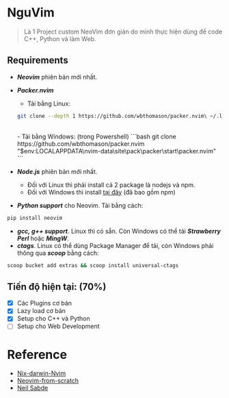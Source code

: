 # NguVim
> Là 1 Project custom NeoVim đơn giản do mình thực hiện dùng để code C++, Python và làm Web.

## Requirements
- **_Neovim_** phiên bản mới nhất.
- **_Packer.nvim_**
  - Tải bằng Linux: 
  ```bash
  git clone --depth 1 https://github.com/wbthomason/packer.nvim\ ~/.local/share/nvim/site/pack/packer/start/packer.nvim
  ```
  <br />
  - Tải bằng Windows: (trong Powershell)
  ```bash
  git clone https://github.com/wbthomason/packer.nvim "$env:LOCALAPPDATA\nvim-data\site\pack\packer\start\packer.nvim"
  ```
- **_Node.js_** phiên bản mới nhất.
  - Đối với Linux thì phải install cả 2 package là nodejs và npm.
  - Đối với Windows thì install [tại đây](https://nodejs.org/en/download/) (đã bao gồm npm)

- **_Python support_** cho Neovim. Tải bằng cách:
```bash
pip install neovim 
```
- **_gcc, g++ support_**. Linux thì có sẵn. Còn Windows có thể tải **_Strawberry Perl_** hoặc **_MingW_**.
- **_ctags_**. Linux có thể dùng Package Manager để tải, còn Windows phải thông qua **_scoop_** bằng cách:
```bash 
scoop bucket add extras && scoop install universal-ctags
```


## Tiến độ hiện tại: (70%)
- [x] Các Plugins cơ bản 
- [x] Lazy load cơ bản
- [x] Setup cho C++ và Python
- [ ] Setup cho Web Development

# Reference
- [Nix-darwin-Nvim](https://github.com/shaunsingh/nix-darwin-dotfiles/tree/2a2f1e0d128535d05ab92f1a23b184159b81ab23/.config/nvim)
- [Neovim-from-scratch](https://github.com/LunarVim/Neovim-from-scratch)
- [Neil Sabde](https://www.youtube.com/watch?v=r3NOB8UjIPc&list=PLPDVgSbOnt7LXQ8DTzu37UwCpA0elyD0V)

